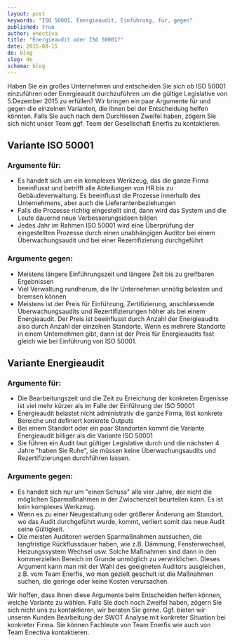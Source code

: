 ```yaml
---
layout: post
keywords: "ISO 50001, Energieaudit, Einführung, für, gegen"
published: true
author: enectiva
title: "Energieaudit oder ISO 50001?"
date: 2015-08-15
de: blog
slug: de
schema: blog
---
```




Haben Sie ein großes Unternehmen und entscheiden Sie sich ob ISO 50001 einzuführen oder Energieaudit durchzuführen um die gültige Legislative von 5.Dezember 2015 zu erfüllen? Wir bringen ein paar Argumente für und gegen die einzelnen Varianten, die Ihnen bei der Entscheidung helfen könnten. Falls Sie auch nach dem Durchlesen Zweifel haben, zögern Sie sich nicht unser Team ggf. Team der Gesellschaft Enerfis zu kontaktieren.

## Variante ISO 50001
### Argumente für:
- Es handelt sich um ein komplexes Werkzeug, das die ganze Firma beeinflusst und betrifft alle Abteilungen von HR bis zu Gebäudeverwaltung. Es beeinflusst die Prozesse innerhalb des Unternehmens, aber auch die Lieferantenbeziehungen
- Falls die Prozesse richtig eingestellt sind, dann wird das System und die Leute dauernd neue Verbesserungsideen bilden
- Jedes Jahr im Rahmen ISO 50001 wird eine Überprüfung der eingestellten Prozesse durch einen unabhängigen Auditor bei einem Überwachungsaudit und bei einer Rezertifizierung durchgeführt

### Argumente gegen:
- Meistens längere Einführungszeit und längere Zeit bis zu greifbaren Ergebnissen 
- Viel Verwaltung rundherum, die Ihr Unternehmen unnötig belasten und bremsen können
- Meistens ist der Preis für Einführung, Zertifizierung, anschliessende Überwachungsaudits und Rezertifizierungen höher als bei einem Energieaudit. Der Preis ist beeinflusst durch Anzahl der Energieaudits also durch Anzahl der einzelnen Standorte. Wenn es mehrere Standorte in einem Unternehmen gibt, dann ist der Preis für Energieaudits fast gleich wie bei Einführung von ISO 50001.

## Variante Energieaudit
### Argumente für:
- Die Bearbeitungszeit und die Zeit zu Erreichung der konkreten Ergenisse ist viel mehr kürzer als im Falle der Einführung der ISO 50001
- Energieaudit belastet nicht administrativ die ganze Firma, löst konkrete Bereiche und definiert konkrete Outputs 
- Bei einem Standort oder ein paar Standorten kommt die Variante Energieaudit billiger als die Variante ISO 50001
- Sie führen ein Audit laut gültiger Legislative durch und die nächsten 4 Jahre "haben Sie Ruhe", sie müssen keine Überwachungsaudits und Rezertifizierungen durchführen lassen.

### Argumente gegen:
- Es handelt sich nur um "einen Schuss" alle vier Jahre, der nicht die möglichen Sparmaßnahmen in der Zwischenzeit beurteilen kann. Es ist kein komplexes Werkzeug.
- Wenn es zu einer Neugestaltung oder größerer Änderung am Standort, wo das Audit durchgeführt wurde, kommt, verliert somit das neue Audit seine Gültigkeit.
- Die meisten Auditoren werden Sparmaßnahmen aussuchen, die langfristige Rückflussdauer haben, wie z.B. Dämmung, Fensterwechsel, Heizungssystem Wechsel usw. Solche Maßnahmen sind dann in den kommerziellen Bereich im Grunde unmöglich zu verwirklichen. Dieses Argument kann man mit der Wahl des geeigneten Auditors ausgleichen, z.B. vom Team Enerfis, wo man gezielt geschult ist die Maßnahmen suchen, die geringe oder keine Kosten verursachen.

Wir hoffen, dass Ihnen diese Argumente beim Entscheiden helfen können, welche Variante zu wählen. Falls Sie doch noch Zweifel haben, zögern Sie sich nicht uns zu kontaktieren, wir beraten Sie gerne. Ggf. bieten wir unseren Kunden Bearbeitung der SWOT Analyse mit konkreter Situation bei konkreter Firma. Sie können Fachleute von Team Enerfis wie auch von Team Enectiva kontaktieren.
